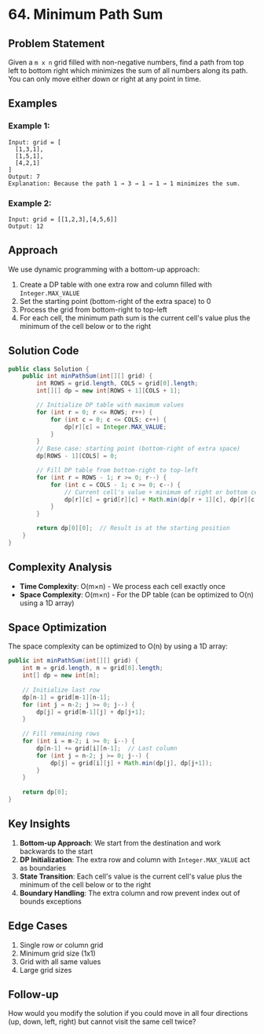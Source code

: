 # 64. Minimum Path Sum

## Problem Statement
Given a `m x n` grid filled with non-negative numbers, find a path from top left to bottom right which minimizes the sum of all numbers along its path. You can only move either down or right at any point in time.

## Examples

### Example 1:
```
Input: grid = [
  [1,3,1],
  [1,5,1],
  [4,2,1]
]
Output: 7
Explanation: Because the path 1 → 3 → 1 → 1 → 1 minimizes the sum.
```

### Example 2:
```
Input: grid = [[1,2,3],[4,5,6]]
Output: 12
```

## Approach
We use dynamic programming with a bottom-up approach:
1. Create a DP table with one extra row and column filled with `Integer.MAX_VALUE`
2. Set the starting point (bottom-right of the extra space) to 0
3. Process the grid from bottom-right to top-left
4. For each cell, the minimum path sum is the current cell's value plus the minimum of the cell below or to the right

## Solution Code
```java
public class Solution {
    public int minPathSum(int[][] grid) {
        int ROWS = grid.length, COLS = grid[0].length;
        int[][] dp = new int[ROWS + 1][COLS + 1];

        // Initialize DP table with maximum values
        for (int r = 0; r <= ROWS; r++) {
            for (int c = 0; c <= COLS; c++) {
                dp[r][c] = Integer.MAX_VALUE;
            }
        }
        // Base case: starting point (bottom-right of extra space)
        dp[ROWS - 1][COLS] = 0;

        // Fill DP table from bottom-right to top-left
        for (int r = ROWS - 1; r >= 0; r--) {
            for (int c = COLS - 1; c >= 0; c--) {
                // Current cell's value + minimum of right or bottom cell
                dp[r][c] = grid[r][c] + Math.min(dp[r + 1][c], dp[r][c + 1]);
            }
        }

        return dp[0][0];  // Result is at the starting position
    }
}
```

## Complexity Analysis
- **Time Complexity**: O(m×n) - We process each cell exactly once
- **Space Complexity**: O(m×n) - For the DP table (can be optimized to O(n) using a 1D array)

## Space Optimization
The space complexity can be optimized to O(n) by using a 1D array:
```java
public int minPathSum(int[][] grid) {
    int m = grid.length, n = grid[0].length;
    int[] dp = new int[n];
    
    // Initialize last row
    dp[n-1] = grid[m-1][n-1];
    for (int j = n-2; j >= 0; j--) {
        dp[j] = grid[m-1][j] + dp[j+1];
    }
    
    // Fill remaining rows
    for (int i = m-2; i >= 0; i--) {
        dp[n-1] += grid[i][n-1];  // Last column
        for (int j = n-2; j >= 0; j--) {
            dp[j] = grid[i][j] + Math.min(dp[j], dp[j+1]);
        }
    }
    
    return dp[0];
}
```

## Key Insights
1. **Bottom-up Approach**: We start from the destination and work backwards to the start
2. **DP Initialization**: The extra row and column with `Integer.MAX_VALUE` act as boundaries
3. **State Transition**: Each cell's value is the current cell's value plus the minimum of the cell below or to the right
4. **Boundary Handling**: The extra column and row prevent index out of bounds exceptions

## Edge Cases
1. Single row or column grid
2. Minimum grid size (1x1)
3. Grid with all same values
4. Large grid sizes

## Follow-up
How would you modify the solution if you could move in all four directions (up, down, left, right) but cannot visit the same cell twice?